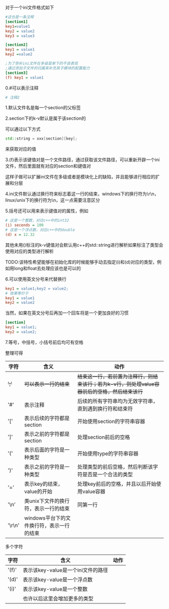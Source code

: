 对于一个ini文件格式如下

```ini
#这也是一条注释
[section1]
key1=value1
key2 = value2
key3 = value3

[section2]
key1 = value1
key2 =value2

;为了弥补ini文件在多级菜单下的不良表现
;通过添加子文件的归属来补充其子模块的配置能力
[section3]
(f) key1 = value1
```



0.#可以表示注释

```ini
# 注释2
```



1.默认文件名是每一个section的父标签



2.section下的k-v默认是属于该section的

可以通过以下方式

```c++
std::string = xxx[section][key];
```

来获取对应的值



3.(f)表示该键值对是一个文件路径，通过获取该文件路径，可以重新开辟一个ini文件，然后里面就有对应的section和键值对

这样子做可以扩展ini文件在多级或者是模块化上的缺陷，并且能够进行相应的扩展和分层



4.ini文件默认通过换行符来标志着这一行的结束，windows下的换行符为\r\n，linux/unix下的换行符为\n，这一点需要注意区分



5.括号还可以用来表示键值对的属性，例如

```ini
# 这是一个整数，对应c++中的int32
(i) secends = 100
# 这是一个浮点数，对应c++中的double
(d) x = 12.32
```

其他未用()标注的k-v键值对会默认用c++的std::string进行解析如果标注了类型会使用对应的类型进行解析

TODO:该特性希望能够在初始化库的时候能够手动去指定(i)和(d)对应的类型，例如用long和float去处理应该也是可以的



6.可以使用英文分号来代替换行

```ini
key1 = value1;key2 = value2;
# 效果等价于
key1 = value1
key2 = value2
```

当然，如果在英文分号后再加一个回车将是一个更加良好的习惯

```ini
[section]
key1 = value1;
key2 = value2;
```



7.等号，中括号，小括号前后均可有空格





整理可得

| 字符    | 含义                                      | 动作                                                         |
| ------- | ----------------------------------------- | ------------------------------------------------------------ |
| ~~';'~~ | ~~可以表示一行的结束~~                    | ~~结束这一行，若前置为注释行，则结束该行；若为k-v行，则处理value容器前后的空格，然后结束该行~~ |
| '#'     | 表示注释                                  | 后续的所有字符串均为无效字符串，直到遇到换行符和结束符       |
| '['     | 表示后续的字符都是section                 | 开始使用section的字符串容器                                  |
| ']'     | 表示之前的字符都是section                 | 处理section前后的空格                                        |
| '('     | 表示后面的字符是一种类型                  | 开始使用type的字符串容器                                     |
| ')'     | 表示之前的字符是一种类型                  | 处理类型的前后空格，然后判断该字符是否是一个合法的类型       |
| '='     | 表示key的结束，value的开始                | 处理key前后的空格，并且以后开始使用value容器                 |
| '\n'    | 类unix下文件的换行符，表示一行的结束      | 同第一行                                                     |
| '\r\n'  | windows平台下的文件换行符，表示一行的结束 |                                                              |

多个字符

| 字符  | 含义                               | 动作 |
| ----- | ---------------------------------- | ---- |
| '(f)' | 表示该key-value是一个ini文件的路径 |      |
| '(d)' | 表示该key-value是一个浮点数        |      |
| '(i)' | 表示该key-value是一个整数          |      |
|       | 也许以后这里会增加更多的类型       |      |

